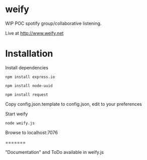 weify
=======

WIP POC spotify group/collaborative listening.

Live at http://www.weify.net

Installation
=======

Install dependencies

```npm install express.io```

```npm install node-uuid```

```npm install request```

Copy config.json.template to config.json, edit to your preferences

Start weify

```node weify.js```
  
Browse to localhost:7076

=======
 
"Documentation" and ToDo available in weify.js

